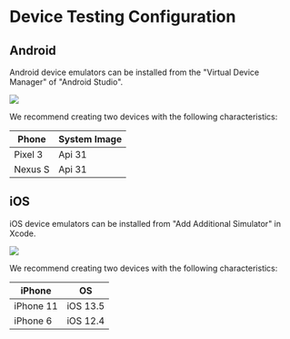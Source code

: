 # Device Testing Configuration

## Android

Android device emulators can be installed from the "Virtual Device Manager"
of "Android Studio".

![](https://i.imgur.com/H1heXFg.png)

We recommend creating two devices with the following characteristics:

| Phone   | System Image |
| ------- | ------------ |
| Pixel 3 | Api 31       |
| Nexus S | Api 31       |

## iOS

iOS device emulators can be installed from "Add Additional Simulator" in Xcode.

![](https://i.imgur.com/RnwZnvf.png)

We recommend creating two devices with the following characteristics:

| iPhone    | OS       |
| --------- | -------- |
| iPhone 11 | iOS 13.5 |
| iPhone 6  | iOS 12.4 |
